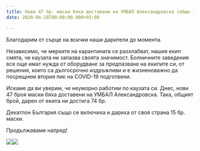 ```yaml
---
title: Нови 47 бр. маски бяха доставени на УМБАЛ Александровска (общо 74 бр. досега)
date: 2020-04-28T00:00:00.000+03:00

---
```

Благодарим от сърце на всички наши дарители до момента.

Независимо, че мерките на карантината се разхлабват, нашия екип смята, че каузата ни запазва своята значимост. Болничните заведения все още имат нужда от оборудване за предпазване на екипите си, от решения, които са дългосрочно издръжливи и е жизненоважно да посрещнем втория пик на COVID-19 подготвени.

Искаме да ви уверим, че неуморно работим по каузата си. Днес, нови 47 броя маски бяха доставени на УМБАЛ Александровска. Така, общият брой, дарен от екипа ни достига 74 бр. 

Декатлон България също се включиха и дариха от своя страна 15 бр. маски.

Продължаваме напред!

![](/images/57403e6f602cd4158960dac3219a624f.jpeg)![](/images/67c4df40e9e416adbb4b57c305daa8fa.jpeg)